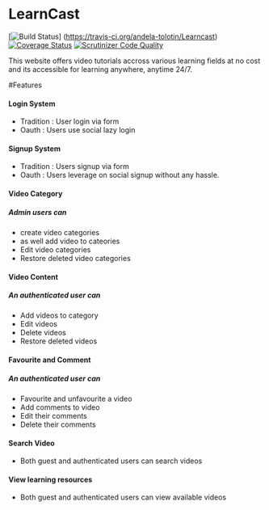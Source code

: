 # LearnCast

[![Build Status](https://travis-ci.org/andela-tolotin/Learncast.svg?branch=develop)] (https://travis-ci.org/andela-tolotin/Learncast) [![Coverage Status](https://coveralls.io/repos/github/andela-tolotin/Learncast/badge.svg?branch=develop)](https://coveralls.io/github/andela-tolotin/Learncast?branch=develop) [![Scrutinizer Code Quality](https://scrutinizer-ci.com/g/andela-tolotin/Learncast/badges/quality-score.png?b=develop)](https://scrutinizer-ci.com/g/andela-tolotin/Learncast/?branch=develop)

This website offers video tutorials accross various learning fields at no cost and its accessible for learning anywhere, anytime 24/7.

#Features 

#### Login System 

- Tradition :  User login via form
- Oauth : Users use social lazy login

#### Signup System 

- Tradition : Users signup via form
- Oauth : Users leverage on social signup without any hassle.


#### Video Category

##### Admin users can 

- create video categories 
- as well add video to cateories
- Edit video categories
- Restore deleted video categories

#### Video Content

##### An authenticated user can 

- Add videos to category
- Edit videos
- Delete videos
- Restore deleted videos

#### Favourite and Comment

##### An authenticated user can 

- Favourite and unfavourite a video
- Add comments to video
- Edit their comments
- Delete their comments

#### Search Video

- Both guest and authenticated users can search videos 

#### View learning resources

- Both guest and authenticated users can view available videos 